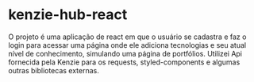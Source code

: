 # kenzie-hub-react

O projeto é uma aplicação de react em que o usuário se cadastra e faz o login para acessar uma página onde ele adiciona tecnologias e seu atual nível de conhecimento, simulando uma página de portfólios. Utilizei Api fornecida pela Kenzie para os requests, styled-components e algumas outras bibliotecas externas.
